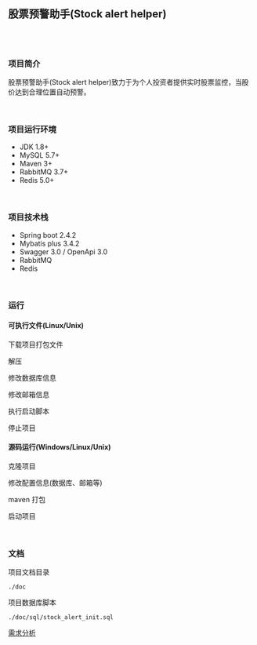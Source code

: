 ## 股票预警助手(Stock alert helper)  


​    
​    
### 项目简介  

股票预警助手(Stock alert helper)致力于为个人投资者提供实时股票监控，当股价达到合理位置自动预警。  

​     

### 项目运行环境  

- JDK 1.8+  
- MySQL 5.7+  
- Maven 3+  
- RabbitMQ 3.7+  
- Redis 5.0+  



​    

### 项目技术栈  

- Spring boot 2.4.2  
- Mybatis plus 3.4.2  
- Swagger 3.0 / OpenApi 3.0  
- RabbitMQ  
- Redis  



​    

### 运行  

#### 可执行文件(Linux/Unix)  

下载项目打包文件  

解压  

修改数据库信息  

修改邮箱信息  

执行启动脚本  

停止项目  



#### 源码运行(Windows/Linux/Unix)  

克隆项目  

修改配置信息(数据库、邮箱等)  

maven 打包  

启动项目  

​    

### 文档  

项目文档目录  

```
./doc
```

项目数据库脚本  

```
./doc/sql/stock_alert_init.sql
```

[需求分析](./doc/requirement_analysis.md)  

  





